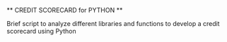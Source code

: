 ** CREDIT SCORECARD for PYTHON **

Brief script to analyze different libraries and functions to develop a credit scorecard using Python

